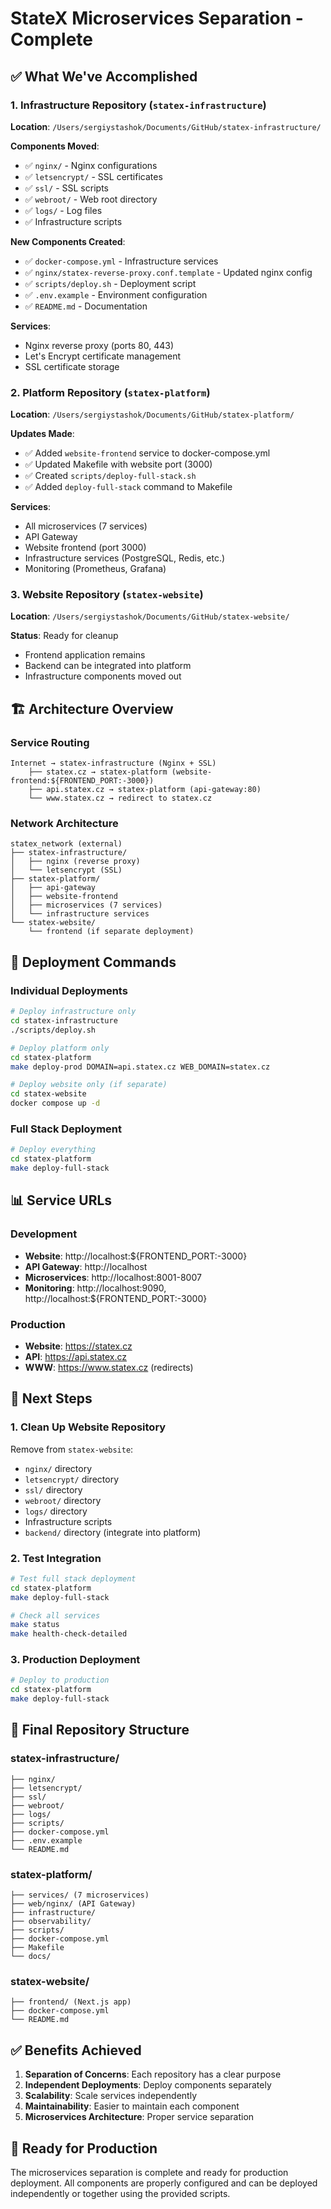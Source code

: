 # StateX Microservices Separation - Complete

## ✅ What We've Accomplished

### 1. Infrastructure Repository (`statex-infrastructure`)
**Location**: `/Users/sergiystashok/Documents/GitHub/statex-infrastructure/`

**Components Moved**:
- ✅ `nginx/` - Nginx configurations
- ✅ `letsencrypt/` - SSL certificates
- ✅ `ssl/` - SSL scripts
- ✅ `webroot/` - Web root directory
- ✅ `logs/` - Log files
- ✅ Infrastructure scripts

**New Components Created**:
- ✅ `docker-compose.yml` - Infrastructure services
- ✅ `nginx/statex-reverse-proxy.conf.template` - Updated nginx config
- ✅ `scripts/deploy.sh` - Deployment script
- ✅ `.env.example` - Environment configuration
- ✅ `README.md` - Documentation

**Services**:
- Nginx reverse proxy (ports 80, 443)
- Let's Encrypt certificate management
- SSL certificate storage

### 2. Platform Repository (`statex-platform`)
**Location**: `/Users/sergiystashok/Documents/GitHub/statex-platform/`

**Updates Made**:
- ✅ Added `website-frontend` service to docker-compose.yml
- ✅ Updated Makefile with website port (3000)
- ✅ Created `scripts/deploy-full-stack.sh`
- ✅ Added `deploy-full-stack` command to Makefile

**Services**:
- All microservices (7 services)
- API Gateway
- Website frontend (port 3000)
- Infrastructure services (PostgreSQL, Redis, etc.)
- Monitoring (Prometheus, Grafana)

### 3. Website Repository (`statex-website`)
**Location**: `/Users/sergiystashok/Documents/GitHub/statex-website/`

**Status**: Ready for cleanup
- Frontend application remains
- Backend can be integrated into platform
- Infrastructure components moved out

## 🏗️ Architecture Overview

### Service Routing
```
Internet → statex-infrastructure (Nginx + SSL)
    ├── statex.cz → statex-platform (website-frontend:${FRONTEND_PORT:-3000})
    ├── api.statex.cz → statex-platform (api-gateway:80)
    └── www.statex.cz → redirect to statex.cz
```

### Network Architecture
```
statex_network (external)
├── statex-infrastructure/
│   ├── nginx (reverse proxy)
│   └── letsencrypt (SSL)
├── statex-platform/
│   ├── api-gateway
│   ├── website-frontend
│   ├── microservices (7 services)
│   └── infrastructure services
└── statex-website/
    └── frontend (if separate deployment)
```

## 🚀 Deployment Commands

### Individual Deployments
```bash
# Deploy infrastructure only
cd statex-infrastructure
./scripts/deploy.sh

# Deploy platform only
cd statex-platform
make deploy-prod DOMAIN=api.statex.cz WEB_DOMAIN=statex.cz

# Deploy website only (if separate)
cd statex-website
docker compose up -d
```

### Full Stack Deployment
```bash
# Deploy everything
cd statex-platform
make deploy-full-stack
```

## 📊 Service URLs

### Development
- **Website**: http://localhost:${FRONTEND_PORT:-3000}
- **API Gateway**: http://localhost
- **Microservices**: http://localhost:8001-8007
- **Monitoring**: http://localhost:9090, http://localhost:${FRONTEND_PORT:-3000}

### Production
- **Website**: https://statex.cz
- **API**: https://api.statex.cz
- **WWW**: https://www.statex.cz (redirects)

## 🔧 Next Steps

### 1. Clean Up Website Repository
Remove from `statex-website`:
- `nginx/` directory
- `letsencrypt/` directory
- `ssl/` directory
- `webroot/` directory
- `logs/` directory
- Infrastructure scripts
- `backend/` directory (integrate into platform)

### 2. Test Integration
```bash
# Test full stack deployment
cd statex-platform
make deploy-full-stack

# Check all services
make status
make health-check-detailed
```

### 3. Production Deployment
```bash
# Deploy to production
cd statex-platform
make deploy-full-stack
```

## 📁 Final Repository Structure

### statex-infrastructure/
```
├── nginx/
├── letsencrypt/
├── ssl/
├── webroot/
├── logs/
├── scripts/
├── docker-compose.yml
├── .env.example
└── README.md
```

### statex-platform/
```
├── services/ (7 microservices)
├── web/nginx/ (API Gateway)
├── infrastructure/
├── observability/
├── scripts/
├── docker-compose.yml
├── Makefile
└── docs/
```

### statex-website/
```
├── frontend/ (Next.js app)
├── docker-compose.yml
└── README.md
```

## ✅ Benefits Achieved

1. **Separation of Concerns**: Each repository has a clear purpose
2. **Independent Deployments**: Deploy components separately
3. **Scalability**: Scale services independently
4. **Maintainability**: Easier to maintain each component
5. **Microservices Architecture**: Proper service separation

## 🎯 Ready for Production

The microservices separation is complete and ready for production deployment. All components are properly configured and can be deployed independently or together using the provided scripts.
